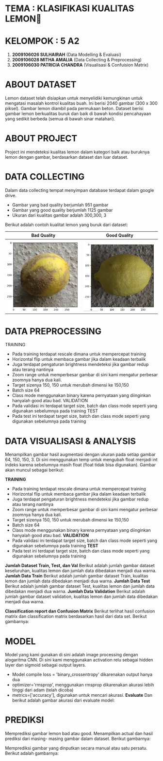 # **TEMA     : KLASIFIKASI KUALITAS LEMON🍋**

# **KELOMPOK : 5 A2**
1.   **2009106026 SULHAIRAH** (Data Modelling & Evaluasi)
2.   **2009106028 MITHA AMALIA** (Data Collecting & Preprocessing)
3.   **2009106030 PATRICIA CHANDRA** (Visualisasi & Confuision Matrix)

# **ABOUT DATASET**
Lemon dataset telah disiapkan untuk menyelidiki kemungkinan untuk mengatasi masalah kontrol kualitas buah. Ini berisi 2040 gambar (300 x 300 piksel). Gambar lemon diambil pada permukaan beton. Dataset berisi gambar lemon berkualitas buruk dan baik di bawah kondisi pencahayaan yang sedikit berbeda (semua di bawah sinar matahari).

# **ABOUT PROJECT**
Project ini mendeteksi kualitas lemon dalam kategori baik atau buruknya lemon dengan gambar, berdasarkan dataset dan luar dataset.

# **DATA COLLECTING**
Dalam data collecting tempat menyimpan database terdapat dalam google drive.
-	Gambar yang bad quality berjumlah 951 gambar
-	Gambar yang good quality berjumlah 1125 gambar
-	Ukuran dari kualitas gambar adalah 300,300, 3

Berikut adalah contoh kualitat lemon yang buruk dari dataset:

| Bad Quality | Good Quality |
| ------------ | ------------- |
| <img src="https://github.com/Mithaamalia13/PA_KB_5_A2-20/blob/main/coleccting.PNG" width="250"> | <img src="https://github.com/Mithaamalia13/PA_KB_5_A2-20/blob/main/collectinggood.PNG" width="250">|

# **DATA PREPROCESSING**
TRAINING
-	Pada training terdapat rescale dimana untuk mempercepat training
-	Horizontal flip untuk membaca gambar jika dalam keadaan terbalik
-	Juga terdapat pengaturan brightness mendeteksi jika gambar redup atau terang nantinya
-	Zoom range untuk memperbesar gambar di sini kami mengatur perbesar zoomnya hanya dua kali.
-	Target sizenya 150, 150 untuk merubah dimensi ke 150,150
-	Batch size 64
-	Class mode menggunakan binary karena pernyataan yang diinginkan hanyalah good atau bad.
VALIDATION
-	Pada validasi ini terdapat target size, batch dan class mode seperti yang digunakan sebelumnya pada training
TEST
-	Pada test ini terdapat target size, batch dan class mode seperti yang digunakan sebelumnya pada training

# **DATA VISUALISASI & ANALYSIS**
Menampilkan gambar hasil augmentasi dengan ukuran pada setiap gambar 64, 150, 150, 3. Di sini menggunakan temp untuk mengubah float menjadi int indeks karena sebelumnya masih float (float tidak bisa digunakan).
Gambar akan muncul sebagai berikut:

**TRAINING**
-	Pada training terdapat rescale dimana untuk mempercepat training
-	Horizontal flip untuk membaca gambar jika dalam keadaan terbalik
-	Juga terdapat pengaturan brightness mendeteksi jika gambar redup atau terang nantinya
-	Zoom range untuk memperbesar gambar di sini kami mengatur perbesar zoomnya hanya dua kali.
-	Target sizenya 150, 150 untuk merubah dimensi ke 150,150
-	Batch size 64
-	Class mode menggunakan binary karena pernyataan yang diinginkan hanyalah good atau bad.
**VALIDATION**
-	Pada validasi ini terdapat target size, batch dan class mode seperti yang digunakan sebelumnya pada training
**TEST**
-	Pada test ini terdapat target size, batch dan class mode seperti yang digunakan sebelumnya pada training

**Jumlah Dataset Train, Test, dan Val**
Berikut adalah jumlah gambar dataset keseluruhan, kualitas lemon dan jumlah data dibedakan menjadi dua warna.
**Jumlah Data Train**
Berikut adalah jumlah gambar dataset Train, kualitas lemon dan jumlah data dibedakan menjadi dua warna.
**Jumlah Data Test**
Berikut adalah jumlah gambar dataset Test, kualitas lemon dan jumlah data dibedakan menjadi dua warna.
**Jumlah Data Validation**
Berikut adalah jumlah gambar dataset validation, kualitas lemon dan jumlah data dibedakan menjadi dua warna.

**Classification report dan Confusion Matrix**
Berikut terlihat hasil confusion matrix dan classification matrix berdasarkan hasil dari data set. Berikut gambarnya: 

# **MODEL**
  Model yang kami gunakan di sini adalah image processing dengan alogaritma CNN.  Di sini kami menggunakan activation relu sebagai hidden layer dan sigmoid sebagai output layers.  
-	Model compile loss = 'binary_crossentropy' dikarenakan output hanya dua
-	optimizer='rmsprop', menggunakan rmsprop dikarenakan akurasi lebih tinggi dari adam (telah dicoba)
-	metrics=['accuracy'],  digunakan untuk mencari akurasi.
**Evaluate**
Dan berikut adalah gambar akurasi dari evaluate model: 

# **PREDIKSI**
Memprediksi gambar lemon bad atau good. Menampilkan actual dan hasil prediksi dari masing- masing gambar dalam dataset. Berikut gambarnya:

Memprediksi gambar yang dinputkan secara manual atau satu persatu. Berikut adalah gambarnya: 
